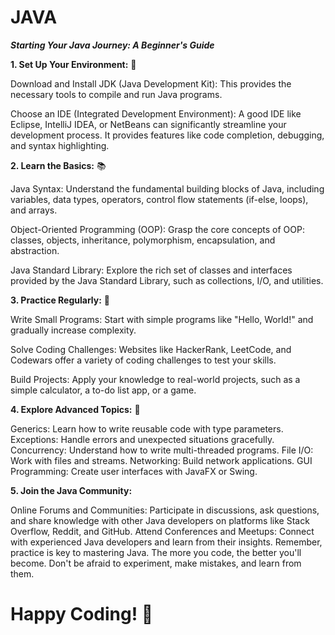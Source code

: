 # JAVA
***Starting Your Java Journey: A Beginner's Guide***

**1. Set Up Your Environment:** 🚀

Download and Install JDK (Java Development Kit): This provides the necessary tools to compile and run Java programs.

Choose an IDE (Integrated Development Environment): A good IDE like Eclipse, IntelliJ IDEA, or NetBeans can significantly streamline your development process. It provides features like code completion, debugging, and syntax highlighting.

**2. Learn the Basics:** 📚

Java Syntax: Understand the fundamental building blocks of Java, including variables, data types, operators, control flow statements (if-else, loops), and arrays.

Object-Oriented Programming (OOP): Grasp the core concepts of OOP: classes, objects, inheritance, polymorphism, encapsulation, and abstraction.

Java Standard Library: Explore the rich set of classes and interfaces provided by the Java Standard Library, such as collections, I/O, and utilities.

**3. Practice Regularly:** 🎯

Write Small Programs: Start with simple programs like "Hello, World!" and gradually increase complexity.

Solve Coding Challenges: Websites like HackerRank, LeetCode, and Codewars offer a variety of coding challenges to test your skills.

Build Projects: Apply your knowledge to real-world projects, such as a simple calculator, a to-do list app, or a game.

**4. Explore Advanced Topics:** 🎯

Generics: Learn how to write reusable code with type parameters.
Exceptions: Handle errors and unexpected situations gracefully.
Concurrency: Understand how to write multi-threaded programs.
File I/O: Work with files and streams.
Networking: Build network applications.
GUI Programming: Create user interfaces with JavaFX or Swing.

**5. Join the Java Community:**

Online Forums and Communities: Participate in discussions, ask questions, and share knowledge with other Java developers on platforms like Stack Overflow, Reddit, and GitHub.
Attend Conferences and Meetups: Connect with experienced Java developers and learn from their insights.
Remember, practice is key to mastering Java. The more you code, the better you'll become. Don't be afraid to experiment, make mistakes, and learn from them.

# Happy Coding! 🤝
